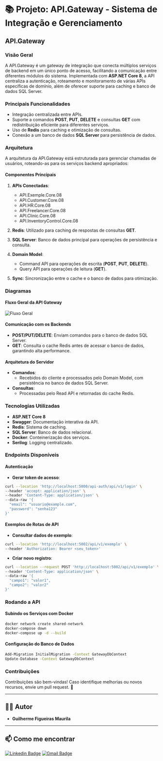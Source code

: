 # 📚 Projeto: API.Gateway - Sistema de Integração e Gerenciamento

## API.Gateway

### Visão Geral
A API.Gateway é um gateway de integração que conecta múltiplos serviços de backend em um único ponto de acesso, facilitando a comunicação entre diferentes módulos do sistema. Implementada com **ASP.NET Core 8**, a API centraliza a autenticação, roteamento e monitoramento de várias APIs específicas de domínio, além de oferecer suporte para caching e banco de dados SQL Server.

### Principais Funcionalidades
- Integração centralizada entre APIs.
- Suporte a comandos **POST**, **PUT**, **DELETE** e consultas **GET** com redistribuição eficiente para diferentes serviços.
- Uso de **Redis** para caching e otimização de consultas.
- Conexão a um banco de dados **SQL Server** para persistência de dados.

### Arquitetura
A arquitetura da API.Gateway está estruturada para gerenciar chamadas de usuários, roteando-as para os serviços backend apropriados:

#### Componentes Principais
1. **APIs Conectadas**:
   - API.Exemple.Core.08
   - API.Customer.Core.08
   - API.HR.Core.08
   - API.Freelancer.Core.08
   - API.Clinic.Core.08
   - API.InventoryControl.Core.08

2. **Redis**: Utilizado para caching de respostas de consultas **GET**.

3. **SQL Server**: Banco de dados principal para operações de persistência e consulta.

4. **Domain Model**:
   - Command API para operações de escrita (**POST**, **PUT**, **DELETE**).
   - Query API para operações de leitura (**GET**).

5. **Sync**: Sincronização entre o cache e o banco de dados para otimização.

### Diagramas

#### Fluxo Geral da API Gateway
![Fluxo Geral](02%20-%20API.Gateway.jpg)

#### Comunicação com os Backends
- **POST/PUT/DELETE**: Enviam comandos para o banco de dados SQL Server.
- **GET**: Consulta o cache Redis antes de acessar o banco de dados, garantindo alta performance.

#### Arquitetura do Servidor
- **Comandos**:
  - Recebidos do cliente e processados pelo Domain Model, com persistência no banco de dados SQL Server.
- **Consultas**:
  - Processadas pelo Read API e retornadas do cache Redis.

### Tecnologias Utilizadas
- **ASP.NET Core 8**
- **Swagger**: Documentação interativa da API.
- **Redis**: Sistema de caching.
- **SQL Server**: Banco de dados relacional.
- **Docker**: Conteinerização dos serviços.
- **Serilog**: Logging centralizado.

### Endpoints Disponíveis
#### Autenticação
- **Gerar token de acesso**:
```sh
curl --location 'http://localhost:5000/api-auth/api/v1/login' \
--header 'accept: application/json' \
--header 'Content-Type: application/json' \
--data-raw '{
  "email": "usuario@example.com",
  "password": "senha123"
}'
```

#### Exemplos de Rotas de API
- **Consultar dados de exemplo**:
```sh
curl --location 'http://localhost:5002/api/v1/exemplo' \
--header 'Authorization: Bearer <seu_token>'
```

- **Criar novo registro**:
```sh
curl --location --request POST 'http://localhost:5002/api/v1/exemplo' \
--header 'Content-Type: application/json' \
--data-raw '{
  "campo1": "valor1",
  "campo2": "valor2"
}'
```

### Rodando a API
#### Subindo os Serviços com Docker
```sh
docker network create shared-network
docker-compose down
docker-compose up -d --build
```

#### Configuração do Banco de Dados
```sh
Add-Migration InitialMigration -Context GatewayDbContext
Update-Database -Context GatewayDbContext
```

### Contribuições
Contribuições são bem-vindas! Caso identifique melhorias ou novos recursos, envie um pull request. 🚀

---

## 🧑‍💻 **Autor**
- **Guilherme Figueiras Maurila**

---

## 📫 Como me encontrar
[![Linkedin Badge](https://img.shields.io/badge/-Guilherme_Figueiras_Maurila-blue?style=flat-square&logo=Linkedin&logoColor=white&link=https://www.linkedin.com/in/guilherme-maurila)](https://www.linkedin.com/in/guilherme-maurila)
[![Gmail Badge](https://img.shields.io/badge/-gfmaurila@gmail.com-c14438?style=flat-square&logo=Gmail&logoColor=white&link=mailto:gfmaurila@gmail.com)](mailto:gfmaurila@gmail.com)
